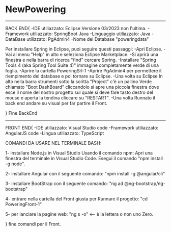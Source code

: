 # NewPowering
------------------------------------------------------------
BACK END{
-IDE utiliazzato: Eclipse Versione 03/2023 non l'ultima.
-Framework utiliazzato: SpringBoot Java
-Linguaggio utiliazzato: Java
-DataBase utilizzato: PgAdmin4 -Nome del Database "poweringdata"

Per installare Spring in Eclipse, puoi seguire questi passaggi:
-Apri Eclipse.
-Vai al menu "Help" in alto e seleziona Eclipse Marketplace.
-Si aprirà una finestra e nella barra di ricerca "find" cercare Spring.
-Installare "Spring Tools 4 (aka Spring Tool Suite 4)" immagine completamente verde di una foglia.
-Aprire la cartella PoweringSrl-1
-Aprire PgAdmin4 per permettere il riempimento del database e poi tornare su Eclipse.
-Una volta su Eclipse In alto nella barra strumenti sotto la scritta "Project" c'è un pallino Verde chiamato "Boot DashBoard" cliccandolo si apre una piccola finestra dove esce il nome del nostro progetto sul quale si deve fare tasto destro del mouse e aperta la tendina cliccare su "RESTART".
-Una volta Runnato il back end andare su visual per far partire il Front.

} Fine BackEnd

-------------------------------------------------------------
FRONT END{
-IDE utiliazzato: Visual Studio code 
-Framework utiliazzato: AngularJS code
-Lingua utiliazzato:  TypeScript

COMANDI DA USARE NEL TERMINALE BASH:

1- installare Node.js in Visual Studio
Usando il comando npm:
Apri una finestra del terminale in Visual Studio Code.
Esegui il comando "npm install -g node".

2- installare Angular con il seguente comando:
"npm install -g @angular/cli"

3- installare BootStrap con il seguente comando:
"ng ad @ng-bootstrap/ng-bootstrap" 

4- entrare nella cartella del Front giusta per Runnare il progetto:
"cd PoweringFront-1"

5- per lanciare la pagine web:
"ng s -o" <-- è la lettera o non uno Zero.

} fine comandi per il Front.
